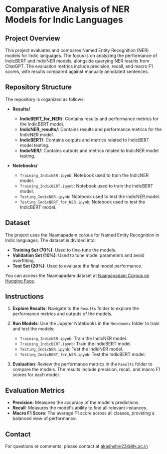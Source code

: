 # Comparative Analysis of NER Models for Indic Languages

## Project Overview

This project evaluates and compares Named Entity Recognition (NER) models for Indic languages. The focus is on analyzing the performance of IndicBERT and IndicNER models, alongside querying NER results from ChatGPT. The evaluation metrics include precision, recall, and macro F1 scores, with results compared against manually annotated sentences.

## Repository Structure

The repository is organized as follows:

- **Results/**
  - **IndicBERT_for_NER/**: Contains results and performance metrics for the IndicBERT model.
  - **IndicNER_results/**: Contains results and performance metrics for the IndicNER model.
  - **IndicBERT/**: Contains outputs and metrics related to IndicBERT model testing.
  - **IndicNER/**: Contains outputs and metrics related to IndicNER model testing.

- **Notebooks/**
  - `Training_IndicNER.ipynb`: Notebook used to train the IndicNER model.
  - `Training_IndicBERT.ipynb`: Notebook used to train the IndicBERT model.
  - `Testing_IndicNER.ipynb`: Notebook used to test the IndicNER model.
  - `Testing_IndicBERT_for_NER.ipynb`: Notebook used to test the IndicBERT model.

## Dataset

The project uses the Naamapadam corpus for Named Entity Recognition in Indic languages. The dataset is divided into:
- **Training Set (70%)**: Used to fine-tune the models.
- **Validation Set (10%)**: Used to tune model parameters and avoid overfitting.
- **Test Set (20%)**: Used to evaluate the final model performance.

You can access the Naamapadam dataset at [Naamapadam Corpus on Hugging Face](https://huggingface.co/datasets/ai4bharat/naamapadam/tree/main/data).

## Instructions

1. **Explore Results**: Navigate to the `Results` folder to explore the performance metrics and outputs of the models.
   
2. **Run Models**: Use the Jupyter Notebooks in the `Notebooks` folder to train and test the models:
   - `Training_IndicNER.ipynb`: Train the IndicNER model.
   - `Training_IndicBERT.ipynb`: Train the IndicBERT model.
   - `Testing_IndicNER.ipynb`: Test the IndicNER model.
   - `Testing_IndicBERT_for_NER.ipynb`: Test the IndicBERT model.

3. **Evaluation**: Review the performance metrics in the `Results` folder to compare the models. The results include precision, recall, and macro F1 scores for each model.

## Evaluation Metrics

- **Precision**: Measures the accuracy of the model's predictions.
- **Recall**: Measures the model's ability to find all relevant instances.
- **Macro F1 Score**: The average F1 score across all classes, providing a balanced view of performance.



## Contact

For questions or comments, please contact at akashshiv23@iitk.ac.in
